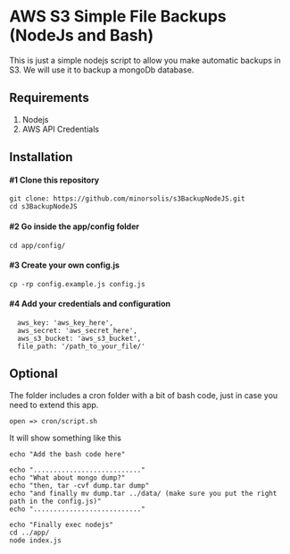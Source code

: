 # AWS S3 Simple File Backups (NodeJs and Bash)
This is just a simple nodejs script to allow you make automatic backups in S3. We will use it to backup a mongoDb database.

## Requirements
1. Nodejs
2. AWS API Credentials

## Installation
#### #1 Clone this repository
```
git clone: https://github.com/minorsolis/s3BackupNodeJS.git
cd s3BackupNodeJS
```
#### #2 Go inside the app/config folder
```
cd app/config/
```

#### #3 Create your own config.js
```
cp -rp config.example.js config.js
```
#### #4 Add your credentials and configuration
```
  aws_key: 'aws_key_here',
  aws_secret: 'aws_secret_here',
  aws_s3_bucket: 'aws_s3_bucket',
  file_path: '/path_to_your_file/'
```
## Optional
The folder includes a cron folder with a bit of bash code, just in case you need to extend this app.
```
open => cron/script.sh
```
It will show something like this
```
echo "Add the bash code here"

echo "..........................."
echo "What about mongo dump?"
echo "then, tar -cvf dump.tar dump"
echo "and finally mv dump.tar ../data/ (make sure you put the right path in the config.js)"
echo "..........................."

echo "Finally exec nodejs"
cd ../app/
node index.js
```


